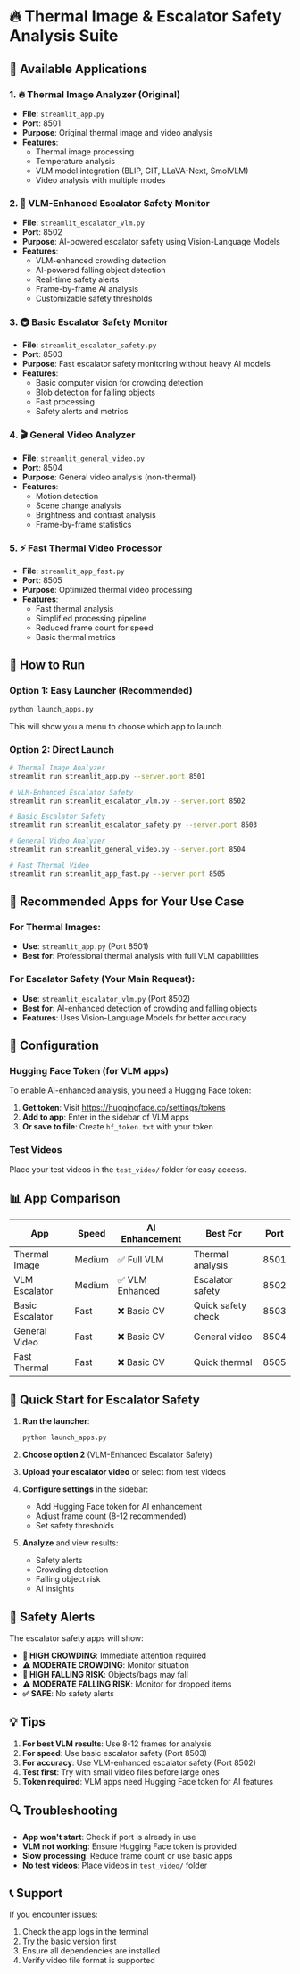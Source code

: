 # 🔥 Thermal Image & Escalator Safety Analysis Suite

## 📱 Available Applications

### 1. 🔥 **Thermal Image Analyzer** (Original)
- **File**: `streamlit_app.py`
- **Port**: 8501
- **Purpose**: Original thermal image and video analysis
- **Features**: 
  - Thermal image processing
  - Temperature analysis
  - VLM model integration (BLIP, GIT, LLaVA-Next, SmolVLM)
  - Video analysis with multiple modes

### 2. 🤖 **VLM-Enhanced Escalator Safety Monitor**
- **File**: `streamlit_escalator_vlm.py`
- **Port**: 8502
- **Purpose**: AI-powered escalator safety using Vision-Language Models
- **Features**:
  - VLM-enhanced crowding detection
  - AI-powered falling object detection
  - Real-time safety alerts
  - Frame-by-frame AI analysis
  - Customizable safety thresholds

### 3. 🚇 **Basic Escalator Safety Monitor**
- **File**: `streamlit_escalator_safety.py`
- **Port**: 8503
- **Purpose**: Fast escalator safety monitoring without heavy AI models
- **Features**:
  - Basic computer vision for crowding detection
  - Blob detection for falling objects
  - Fast processing
  - Safety alerts and metrics

### 4. 🎬 **General Video Analyzer**
- **File**: `streamlit_general_video.py`
- **Port**: 8504
- **Purpose**: General video analysis (non-thermal)
- **Features**:
  - Motion detection
  - Scene change analysis
  - Brightness and contrast analysis
  - Frame-by-frame statistics

### 5. ⚡ **Fast Thermal Video Processor**
- **File**: `streamlit_app_fast.py`
- **Port**: 8505
- **Purpose**: Optimized thermal video processing
- **Features**:
  - Fast thermal analysis
  - Simplified processing pipeline
  - Reduced frame count for speed
  - Basic thermal metrics

## 🚀 How to Run

### Option 1: Easy Launcher (Recommended)
```bash
python launch_apps.py
```
This will show you a menu to choose which app to launch.

### Option 2: Direct Launch
```bash
# Thermal Image Analyzer
streamlit run streamlit_app.py --server.port 8501

# VLM-Enhanced Escalator Safety
streamlit run streamlit_escalator_vlm.py --server.port 8502

# Basic Escalator Safety
streamlit run streamlit_escalator_safety.py --server.port 8503

# General Video Analyzer
streamlit run streamlit_general_video.py --server.port 8504

# Fast Thermal Video
streamlit run streamlit_app_fast.py --server.port 8505
```

## 🎯 Recommended Apps for Your Use Case

### For Thermal Images:
- **Use**: `streamlit_app.py` (Port 8501)
- **Best for**: Professional thermal analysis with full VLM capabilities

### For Escalator Safety (Your Main Request):
- **Use**: `streamlit_escalator_vlm.py` (Port 8502)
- **Best for**: AI-enhanced detection of crowding and falling objects
- **Features**: Uses Vision-Language Models for better accuracy

## 🔧 Configuration

### Hugging Face Token (for VLM apps)
To enable AI-enhanced analysis, you need a Hugging Face token:

1. **Get token**: Visit https://huggingface.co/settings/tokens
2. **Add to app**: Enter in the sidebar of VLM apps
3. **Or save to file**: Create `hf_token.txt` with your token

### Test Videos
Place your test videos in the `test_video/` folder for easy access.

## 📊 App Comparison

| App | Speed | AI Enhancement | Best For | Port |
|-----|-------|----------------|----------|------|
| Thermal Image | Medium | ✅ Full VLM | Thermal analysis | 8501 |
| VLM Escalator | Medium | ✅ VLM Enhanced | Escalator safety | 8502 |
| Basic Escalator | Fast | ❌ Basic CV | Quick safety check | 8503 |
| General Video | Fast | ❌ Basic CV | General video | 8504 |
| Fast Thermal | Fast | ❌ Basic CV | Quick thermal | 8505 |

## 🎯 Quick Start for Escalator Safety

1. **Run the launcher**:
   ```bash
   python launch_apps.py
   ```

2. **Choose option 2** (VLM-Enhanced Escalator Safety)

3. **Upload your escalator video** or select from test videos

4. **Configure settings** in the sidebar:
   - Add Hugging Face token for AI enhancement
   - Adjust frame count (8-12 recommended)
   - Set safety thresholds

5. **Analyze** and view results:
   - Safety alerts
   - Crowding detection
   - Falling object risk
   - AI insights

## 🚨 Safety Alerts

The escalator safety apps will show:
- **🚨 HIGH CROWDING**: Immediate attention required
- **⚠️ MODERATE CROWDING**: Monitor situation
- **🚨 HIGH FALLING RISK**: Objects/bags may fall
- **⚠️ MODERATE FALLING RISK**: Monitor for dropped items
- **✅ SAFE**: No safety alerts

## 💡 Tips

1. **For best VLM results**: Use 8-12 frames for analysis
2. **For speed**: Use basic escalator safety (Port 8503)
3. **For accuracy**: Use VLM-enhanced escalator safety (Port 8502)
4. **Test first**: Try with small video files before large ones
5. **Token required**: VLM apps need Hugging Face token for AI features

## 🔍 Troubleshooting

- **App won't start**: Check if port is already in use
- **VLM not working**: Ensure Hugging Face token is provided
- **Slow processing**: Reduce frame count or use basic apps
- **No test videos**: Place videos in `test_video/` folder

## 📞 Support

If you encounter issues:
1. Check the app logs in the terminal
2. Try the basic version first
3. Ensure all dependencies are installed
4. Verify video file format is supported 